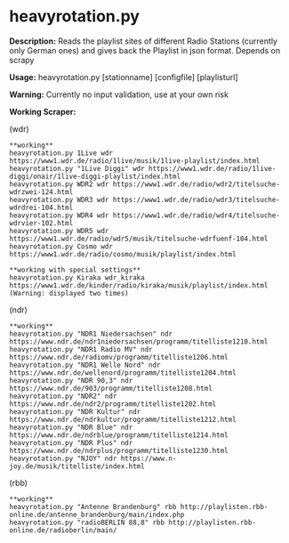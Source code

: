 # heavyrotation.py

**Description:**
Reads the playlist sites of different Radio Stations (currently only German ones) and gives back the Playlist in json format. 
Depends on scrapy

**Usage:**
heavyrotation.py [stationname] [configfile] [playlisturl]

**Warning:**
Currently no input validation, use at your own risk

**Working Scraper:**

(wdr)
```
**working**
heavyrotation.py 1Live wdr https://www1.wdr.de/radio/1live/musik/1live-playlist/index.html
heavyrotation.py "1Live Diggi" wdr https://www1.wdr.de/radio/1live-diggi/onair/1live-diggi-playlist/index.html
heavyrotation.py WDR2 wdr https://www1.wdr.de/radio/wdr2/titelsuche-wdrzwei-124.html
heavyrotation.py WDR3 wdr https://www1.wdr.de/radio/wdr3/titelsuche-wdrdrei-104.html
heavyrotation.py WDR4 wdr https://www1.wdr.de/radio/wdr4/titelsuche-wdrvier-102.html
heavyrotation.py WDR5 wdr https://www1.wdr.de/radio/wdr5/musik/titelsuche-wdrfuenf-104.html
heavyrotation.py Cosmo wdr https://www1.wdr.de/radio/cosmo/musik/playlist/index.html

**working with special settings**
heavyrotation.py Kiraka wdr_kiraka https://www1.wdr.de/kinder/radio/kiraka/musik/playlist/index.html (Warning: displayed two times)
```

(ndr)
```
**working**
heavyrotation.py "NDR1 Niedersachsen" ndr https://www.ndr.de/ndr1niedersachsen/programm/titelliste1210.html
heavyrotation.py "NDR1 Radio MV" ndr https://www.ndr.de/radiomv/programm/titelliste1206.html
heavyrotation.py "NDR1 Welle Nord" ndr https://www.ndr.de/wellenord/programm/titelliste1204.html
heavyrotation.py "NDR 90,3" ndr https://www.ndr.de/903/programm/titelliste1208.html
heavyrotation.py "NDR2" ndr https://www.ndr.de/ndr2/programm/titelliste1202.html
heavyrotation.py "NDR Kultur" ndr https://www.ndr.de/ndrkultur/programm/titelliste1212.html
heavyrotation.py "NDR Blue" ndr https://www.ndr.de/ndrblue/programm/titelliste1214.html
heavyrotation.py "NDR Plus" ndr https://www.ndr.de/ndrplus/programm/titelliste1230.html
heavyrotation.py "NJOY" ndr https://www.n-joy.de/musik/titelliste/index.html
```

(rbb)
```
**working**
heavyrotation.py "Antenne Brandenburg" rbb http://playlisten.rbb-online.de/antenne_brandenburg/main/index.php
heavyrotation.py "radioBERLIN 88,8" rbb http://playlisten.rbb-online.de/radioberlin/main/
